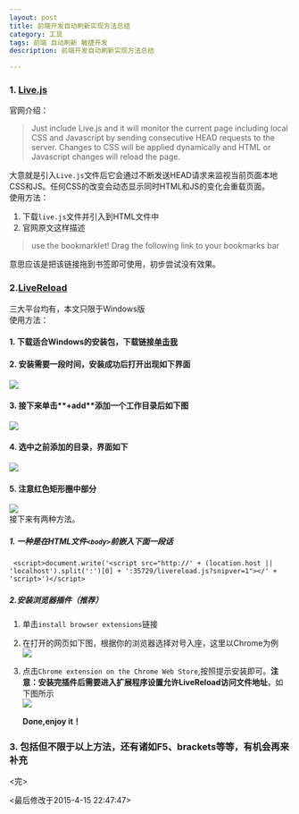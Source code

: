 ```yaml
---
layout: post
title: 前端开发自动刷新实现方法总结
category: 工具
tags: 前端 自动刷新 敏捷开发
description: 前端开发自动刷新实现方法总结

---
```


### 1. [Live.js](http://livejs.com/)  
官网介绍：
>Just include Live.js and it will monitor the current page including local CSS and Javascript by sending consecutive HEAD requests to the server. Changes to CSS will be applied dynamically and HTML or Javascript changes will reload the page.  

大意就是引入`Live.js`文件后它会通过不断发送HEAD请求来监视当前页面本地CSS和JS。任何CSS的改变会动态显示同时HTML和JS的变化会重载页面。  
使用方法：  
1. 下载`live.js`文件并引入到HTML文件中  
2. 官网原文这样描述  
	
> use the bookmarklet! Drag the following link to your bookmarks bar   
  
意思应该是把该链接拖到书签即可使用，初步尝试没有效果。

### 2.[LiveReload](http://livereload.com/)
三大平台均有，本文只限于Windows版  
使用方法：  
#### 1. 下载适合Windows的安装包，下载链接[单击我](http://download.livereload.com/windows/LiveReloadSetup.exe)  
#### 2. 安装需要一段时间，安装成功后打开出现如下界面  
![](http://i.imgur.com/gvnHYkC.png)  
#### 3. 接下来单击**+add**添加一个工作目录后如下图  
![](http://i.imgur.com/uTqdz4d.png)  
#### 4. 选中之前添加的目录，界面如下  
![](http://i.imgur.com/u25Pts2.png)  
#### 5. 注意红色矩形圈中部分  
![](http://i.imgur.com/MYgd76e.png)  
接下来有两种方法。  
##### 1. 一种是在HTML文件`<body>`前嵌入下面一段话  
 
	 <script>document.write('<script src="http://' + (location.host || 'localhost').split(':')[0] + ':35729/livereload.js?snipver=1"></' + 'script>')</script>  

##### 2.安装浏览器插件（推荐）  

1. 单击`install browser extensions`链接
2. 在打开的网页如下图，根据你的浏览器选择对号入座，这里以Chrome为例  
![](http://i.imgur.com/VFuKTbF.png)
3. 点击`Chrome extension on the Chrome Web Store`,按照提示安装即可。**注意：安装完插件后需要进入扩展程序设置允许LiveReload访问文件地址**，如下图所示  
![](http://i.imgur.com/OuCroL4.png)  

	**Done,enjoy it！**  

### 3. 包括但不限于以上方法，还有诸如**F5**、**brackets**等等，有机会再来补充  

<完>  

<最后修改于2015-4-15 22:47:47>